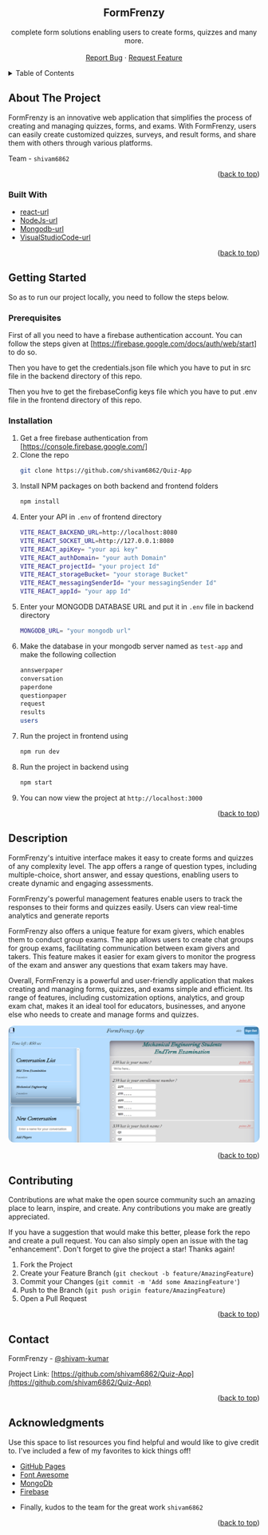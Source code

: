 <br />
<div align="center">
<h2 align="center">FormFrenzy</h2>

  <p align="center">
   complete form solutions enabling users to create forms, quizzes and many more.
    <br />
    <br />
    <!-- to edit -->
    <a href="https://github.com/shivam6862/Quiz-App/issues">Report Bug</a>
    ·
    <a href="https://github.com/shivam6862/Quiz-App/issues">Request Feature</a>
  </p>
</div>

<!-- TABLE OF CONTENTS -->
<details>
  <summary>Table of Contents</summary>
  <ol>
    <li>
      <a href="#about-the-project">About The Project</a>
      <ul>
        <li><a href="#built-with">Built With</a></li>
      </ul>
    </li>
    <li><a href="#usage">Description</a></li>
    <li><a href="#contributing">Contributing</a></li>
    <li><a href="#contact">Contact</a></li>
    <li><a href="#acknowledgments">Acknowledgments</a></li>
  </ol>
</details>

<!-- ABOUT THE PROJECT -->

## About The Project

FormFrenzy is an innovative web application that simplifies the process of creating and managing quizzes, forms, and exams. With FormFrenzy, users can easily create customized quizzes, surveys, and result forms, and share them with others through various platforms.

Team - `shivam6862`

<p align="right">(<a href="#readme-top">back to top</a>)</p>

### Built With

- [react-url]
- [NodeJs-url]
- [Mongodb-url]
- [VisualStudioCode-url]

<p align="right">(<a href="#readme-top">back to top</a>)</p>

<!-- GETTING STARTED -->

## Getting Started

So as to run our project locally, you need to follow the steps below.

### Prerequisites

First of all you need to have a firebase authentication account. You can follow the steps given at [https://firebase.google.com/docs/auth/web/start] to do so.

Then you have to get the credentials.json file which you have to put in src file in the backend directory of this repo.

Then you hve to get the firebaseConfig keys file which you have to put .env file in the frontend directory of this repo.

### Installation

1. Get a free firebase authentication from [https://console.firebase.google.com/]
2. Clone the repo
   ```sh
   git clone https://github.com/shivam6862/Quiz-App
   ```
3. Install NPM packages on both backend and frontend folders
   ```sh
   npm install
   ```
4. Enter your API in `.env` of frontend directory
   ```sh
   VITE_REACT_BACKEND_URL=http://localhost:8080
   VITE_REACT_SOCKET_URL=http://127.0.0.1:8080
   VITE_REACT_apiKey= "your api key"
   VITE_REACT_authDomain= "your auth Domain"
   VITE_REACT_projectId= "your project Id"
   VITE_REACT_storageBucket= "your storage Bucket"
   VITE_REACT_messagingSenderId= "your messagingSender Id"
   VITE_REACT_appId= "your app Id"
   ```
5. Enter your MONGODB DATABASE URL and put it in `.env` file in backend directory
   ```sh
   MONGODB_URL= "your mongodb url"
   ```
6. Make the database in your mongodb server named as `test-app` and make the following collection
   ```sh
   annswerpaper
   conversation
   paperdone
   questionpaper
   request
   results
   users
   ```
7. Run the project in frontend using
   ```sh
   npm run dev
   ```
8. Run the project in backend using
   ```sh
   npm start
   ```
9. You can now view the project at `http://localhost:3000`

<p align="right">(<a href="#readme-top">back to top</a>)</p>

<!-- USAGE EXAMPLES -->

## Description

FormFrenzy's intuitive interface makes it easy to create forms and quizzes of any complexity level. The app offers a range of question types, including multiple-choice, short answer, and essay questions, enabling users to create dynamic and engaging assessments. <br/>

FormFrenzy's powerful management features enable users to track the responses to their forms and quizzes easily. Users can view real-time analytics and generate reports <br/>

FormFrenzy also offers a unique feature for exam givers, which enables them to conduct group exams. The app allows users to create chat groups for group exams, facilitating communication between exam givers and takers. This feature makes it easier for exam givers to monitor the progress of the exam and answer any questions that exam takers may have.<br/>

Overall, FormFrenzy is a powerful and user-friendly application that makes creating and managing forms, quizzes, and exams simple and efficient. Its range of features, including customization options, analytics, and group exam chat, makes it an ideal tool for educators, businesses, and anyone else who needs to create and manage forms and quizzes. <br/>

<a href="https://github.com/shivam6862/"><img src="./Frontend/public/QuizApp.png" style="border-radius:12px"></a>

<p align="right">(<a href="#readme-top">back to top</a>)</p>

<!-- CONTRIBUTING -->

## Contributing

Contributions are what make the open source community such an amazing place to learn, inspire, and create. Any contributions you make are greatly appreciated.

If you have a suggestion that would make this better, please fork the repo and create a pull request. You can also simply open an issue with the tag "enhancement".
Don't forget to give the project a star! Thanks again!

1. Fork the Project
2. Create your Feature Branch (`git checkout -b feature/AmazingFeature`)
3. Commit your Changes (`git commit -m 'Add some AmazingFeature'`)
4. Push to the Branch (`git push origin feature/AmazingFeature`)
5. Open a Pull Request

<p align="right">(<a href="#readme-top">back to top</a>)</p>

<!-- CONTACT -->

## Contact

FormFrenzy - [@shivam-kumar](https://www.linkedin.com/in/shivam-kumar-14701b249/)

Project Link: [https://github.com/shivam6862/Quiz-App](https://github.com/shivam6862/Quiz-App)

<p align="right">(<a href="#readme-top">back to top</a>)</p>

<!-- ACKNOWLEDGMENTS -->

## Acknowledgments

Use this space to list resources you find helpful and would like to give credit to. I've included a few of my favorites to kick things off!

- [GitHub Pages](https://pages.github.com)
- [Font Awesome](https://fontawesome.com)
- [MongoDb](https://www.mongodb.com/)
- [Firebase](https://console.firebase.google.com/)

* []() Finally, kudos to the team for the great work `shivam6862`
<p align="right">(<a href="#readme-top">back to top</a>)</p>

[react-url]: https://reactjs.org/
[react.js]: https://img.shields.io/badge/React-20232A?style=for-the-badge&logo=react&logoColor=61DAFB
[nodejs-url]: https://nodejs.org/en
[mongodb-url]: https://www.mongodb.com/
[visualstudiocode-url]: https://code.visualstudio.com/
